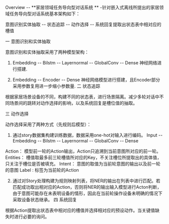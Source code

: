 Overview
-- **家居领域任务导向型对话系统 ** -针对嵌入式离线所提出的家居领域任务导向型对话系统基本架构如下：

意图识别实体抽取 -- 状态追踪 -- 动作选择 -- 系统回复提取出状态表中相对应的槽值

一 意图识别和实体抽取

意图识别和实体抽取采用了两种模型架构：

1) Embedding -- Bilstm -- Layernormal -- GlobalConv -- Dense 神经网络进行搭建.

2) Embedding -- Encoder -- Dense 神经网络模型进行搭建，且Encoder部分采用参数复用进一步缩小参数量.
二 状态追踪

根据家居场景设备的不同，构建不同的状态表，进行场景隔离。减少多轮对话中不同场景间的跳转对动作选择的影响，以及系统回复是槽位值的抽取。

三 动作选择

动作选择采用了两种方式（先规则后模型）：

1) 通过story数据集构建训练数据，数据采用one-hot对输入进行编码。
Input -- Embedding -- Bilstm -- Layernormal -- GlobalConv -- Dense

Action： 模型前一轮的Action输出，Action只追溯到当前意图所对应的前一轮。 Entities： 槽值取最多前三轮槽值所对应的Key，不关注槽位所提取出的具体值，只关注于槽位是否被填充。 Intent： 意图的取值为当前轮意图的输出以及前一轮的意图 Label : 标签为当前轮的Action

2) 通过对Story处理构建为规则映射列表，将NER的输出在列表中进行匹配。若匹配成功取出相对应的Action，否则将NER的输出输入模型进行Acton判断，由于意图可能存在未表明设备的情形，因此在当前轮操作设备未明确的情况下采取设备状态继承。
四 系统回复

根据Action提取出状态表中相对应的槽值并选择相对应的预设动作。当关键值缺失时进行必要的询问。
